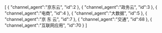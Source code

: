 [
	{
		"channel_agent":"京东云",
		"id":2
	},
	{
		"channel_agent":"政务云",
		"id":3
	},
	{
		"channel_agent":"电商",
		"id":4
	},
	{
		"channel_agent":"大数据",
		"id":5
	},
	{
		"channel_agent":"京  东  云",
		"id":7
	},
	{
		"channel_agent":"交通",
		"id":68
	},
	{
		"channel_agent":"互联网应用",
		"id":70
	}
]